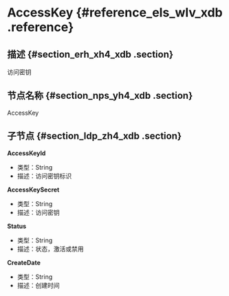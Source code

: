 # AccessKey {#reference_els_wlv_xdb .reference}

## 描述 {#section_erh_xh4_xdb .section}

访问密钥

## 节点名称 {#section_nps_yh4_xdb .section}

AccessKey

## 子节点 {#section_ldp_zh4_xdb .section}

**AccessKeyId**

-   类型：String
-   描述：访问密钥标识

**AccessKeySecret**

-   类型：String
-   描述：访问密钥

**Status**

-   类型：String
-   描述：状态，激活或禁用

**CreateDate**

-   类型：String
-   描述：创建时间

